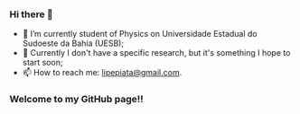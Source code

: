 ### Hi there 👋

- 🔭 I’m currently student of Physics on Universidade Estadual do Sudoeste da Bahia (UESB);
- 📕 Currently I don't have a specific research, but it's something I hope to start soon;
- 📫 How to reach me: lipepiata@gmail.com.

### Welcome to my GitHub page!!
  
